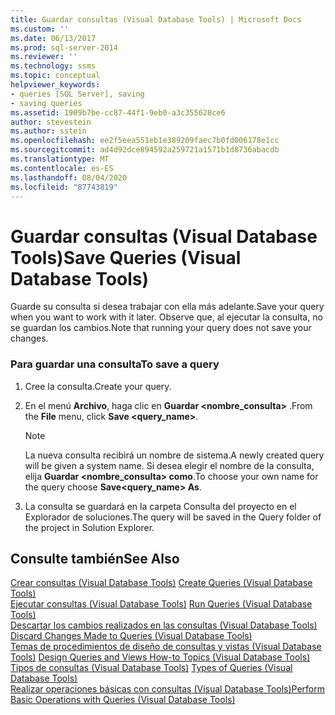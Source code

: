 ```yaml
---
title: Guardar consultas (Visual Database Tools) | Microsoft Docs
ms.custom: ''
ms.date: 06/13/2017
ms.prod: sql-server-2014
ms.reviewer: ''
ms.technology: ssms
ms.topic: conceptual
helpviewer_keywords:
- queries [SQL Server], saving
- saving queries
ms.assetid: 1909b7be-cc87-44f1-9eb0-a3c355628ce6
author: stevestein
ms.author: sstein
ms.openlocfilehash: ee2f5eea551eb1e389209faec7b0fd006178e1cc
ms.sourcegitcommit: ad4d92dce894592a259721a1571b1d8736abacdb
ms.translationtype: MT
ms.contentlocale: es-ES
ms.lasthandoff: 08/04/2020
ms.locfileid: "87743819"
---
```

# <a name="save-queries-visual-database-tools"></a><span data-ttu-id="9488c-102">Guardar consultas (Visual Database Tools)</span><span class="sxs-lookup"><span data-stu-id="9488c-102">Save Queries (Visual Database Tools)</span></span>
  <span data-ttu-id="9488c-103">Guarde su consulta si desea trabajar con ella más adelante.</span><span class="sxs-lookup"><span data-stu-id="9488c-103">Save your query when you want to work with it later.</span></span> <span data-ttu-id="9488c-104">Observe que, al ejecutar la consulta, no se guardan los cambios.</span><span class="sxs-lookup"><span data-stu-id="9488c-104">Note that running your query does not save your changes.</span></span>  
  
### <a name="to-save-a-query"></a><span data-ttu-id="9488c-105">Para guardar una consulta</span><span class="sxs-lookup"><span data-stu-id="9488c-105">To save a query</span></span>  
  
1.  <span data-ttu-id="9488c-106">Cree la consulta.</span><span class="sxs-lookup"><span data-stu-id="9488c-106">Create your query.</span></span>  
  
2.  <span data-ttu-id="9488c-107">En el menú **Archivo**, haga clic en **Guardar <nombre_consulta>** .</span><span class="sxs-lookup"><span data-stu-id="9488c-107">From the **File** menu, click **Save <query_name>**.</span></span>  
  
    > [!NOTE]  
    >  <span data-ttu-id="9488c-108">La nueva consulta recibirá un nombre de sistema.</span><span class="sxs-lookup"><span data-stu-id="9488c-108">A newly created query will be given a system name.</span></span> <span data-ttu-id="9488c-109">Si desea elegir el nombre de la consulta, elija **Guardar <nombre_consulta> como**.</span><span class="sxs-lookup"><span data-stu-id="9488c-109">To choose your own name for the query choose **Save<query_name> As**.</span></span>  
  
3.  <span data-ttu-id="9488c-110">La consulta se guardará en la carpeta Consulta del proyecto en el Explorador de soluciones.</span><span class="sxs-lookup"><span data-stu-id="9488c-110">The query will be saved in the Query folder of the project in Solution Explorer.</span></span>  
  
## <a name="see-also"></a><span data-ttu-id="9488c-111">Consulte también</span><span class="sxs-lookup"><span data-stu-id="9488c-111">See Also</span></span>  
 <span data-ttu-id="9488c-112">[Crear consultas &#40;Visual Database Tools&#41;](visual-database-tools.md) </span><span class="sxs-lookup"><span data-stu-id="9488c-112">[Create Queries &#40;Visual Database Tools&#41;](visual-database-tools.md) </span></span>  
 <span data-ttu-id="9488c-113">[Ejecutar consultas &#40;Visual Database Tools&#41;](run-queries-visual-database-tools.md) </span><span class="sxs-lookup"><span data-stu-id="9488c-113">[Run Queries &#40;Visual Database Tools&#41;](run-queries-visual-database-tools.md) </span></span>  
 <span data-ttu-id="9488c-114">[Descartar los cambios realizados en las consultas &#40;Visual Database Tools&#41;](discard-changes-made-to-queries-visual-database-tools.md) </span><span class="sxs-lookup"><span data-stu-id="9488c-114">[Discard Changes Made to Queries &#40;Visual Database Tools&#41;](discard-changes-made-to-queries-visual-database-tools.md) </span></span>  
 <span data-ttu-id="9488c-115">[Temas de procedimientos de diseño de consultas y vistas &#40;Visual Database Tools&#41;](design-queries-and-views-how-to-topics-visual-database-tools.md) </span><span class="sxs-lookup"><span data-stu-id="9488c-115">[Design Queries and Views How-to Topics &#40;Visual Database Tools&#41;](design-queries-and-views-how-to-topics-visual-database-tools.md) </span></span>  
 <span data-ttu-id="9488c-116">[Tipos de consultas &#40;Visual Database Tools&#41;](types-of-queries-visual-database-tools.md) </span><span class="sxs-lookup"><span data-stu-id="9488c-116">[Types of Queries &#40;Visual Database Tools&#41;](types-of-queries-visual-database-tools.md) </span></span>  
 [<span data-ttu-id="9488c-117">Realizar operaciones básicas con consultas (Visual Database Tools)</span><span class="sxs-lookup"><span data-stu-id="9488c-117">Perform Basic Operations with Queries &#40;Visual Database Tools&#41;</span></span>](perform-basic-operations-with-queries-visual-database-tools.md)  
  
  
